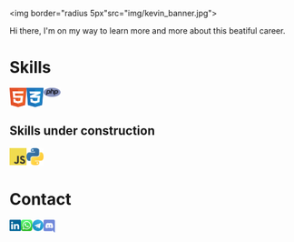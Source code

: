 <img border="radius 5px"src="img/kevin_banner.jpg">
<br>
<p>Hi there, I'm on my way to learn more and more about this beatiful career.</p>

<h1>Skills</h1>
<img align="left" width="30px" src="img/html-1.svg" alt="HTML"><img align="left" width="30px" src="img/css-3.svg" alt="CSS"><img align="left" width="30px" src="img/php-1.svg" alt="PHP">
<br>
<br>
<h2>Skills under construction</h2>
<img align="left" width="30px" src="img/logo-javascript.svg" alt="JAVASCRIPT"><img align="left" width="30px" src="img/python-5.svg" alt="PYTHON">
<br>
<br>
<h1>Contact</h1>
<a href="https://www.linkedin.com/in/kevinjm1987/" target="_blank"><img align="left" width="20px" src="img/linkedin-icon-2.svg" alt="Linkedin"></a><a href="" target="_blank"><img align="left" width="20px" src="img/whatsapp-icon.svg" alt="Whatsapp"></a><a href="" target="_blank"><img align="left" width="20px" src="img/telegram.svg" alt="Telegram"></a><a href="" target="_blank"><img align="left" width="20px" src="img/discord.svg" alt="Discord"></a>
